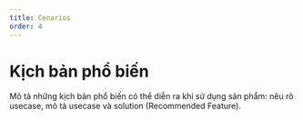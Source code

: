 ```yaml
---
title: Cenarios
order: 4
---
```

# Kịch bản phổ biến
Mô tả những kịch bản phổ biến có thể diễn ra khi sử dụng sản phẩm: nêu rõ usecase, mô tả usecase và solution (Recommended Feature).